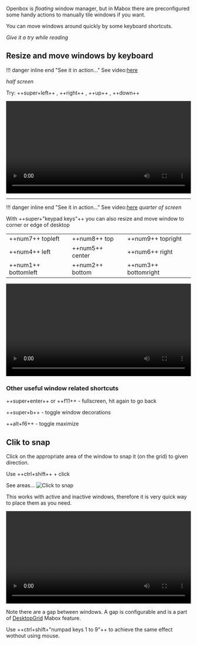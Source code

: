 <div class="gal1">
    <a href="../../img/tiling.jpg" title="Windows tiling"><img src="../../img/tiling.jpg" alt="" /></a>
</div>

Openbox is _floating_ window manager, but in Mabox there are preconfigured some handy actions to manually tile windows if you want.

You can move windows around quickly by some keyboard shortcuts.

_Give it a try while reading_

## Resize and move windows by keyboard
!!! danger inline end "See it in action..."
    See video:<a class="videolink" href="../../img/tiling_super_arrows.mp4">here</a>

_half screen_

Try: ++super+left++ , ++right++ , ++up++ , ++down++

<video controls width="100%" src="../../img/tiling_super_arrows.mp4" type="video/mp4">
</video>

---
!!! danger inline end "See it in action..."
    See video:<a class="videolink" href="../../img/tiling_numpad.mp4">here</a>
_quarter of screen_

With ++super+"keypad keys"++ you can also resize and move window to corner or edge of desktop


||||
|-|-|-|
|++num7++ topleft | ++num8++ top | ++num9++ topright|
|++num4++ left | ++num5++ center | ++num6++ right|
|++num1++ bottomleft | ++num2++ bottom | ++num3++ bottomright|


<video controls width="100%" src="../../img/tiling_numpad.mp4" type="video/mp4">
</video>

### Other useful window related shortcuts

++super+enter++ or ++f11++ - fullscreen, hit again to go back

++super+b++ - toggle window decorations

++alt+f6++ - toggle maximize



## Clik to snap
Click on the appropriate area of the window to snap it (on the grid) to given direction.

Use ++ctrl+shift++ + click

See areas...
![Click to snap](../../img/clicksnap.png)


This works with active and inactive windows, therefore it is very quick way to place them as you need.


<video controls width="100%" src="../../img/tiling.webm" type="video/mp4">
</video>

Note there are a gap between windows. A gap is configurable and is a part of [DesktopGrid](../../extras/desktopgrid) Mabox feature.

Use ++ctrl+shift+"numpad keys 1 to 9"++ to achieve the same effect wothout using mouse.